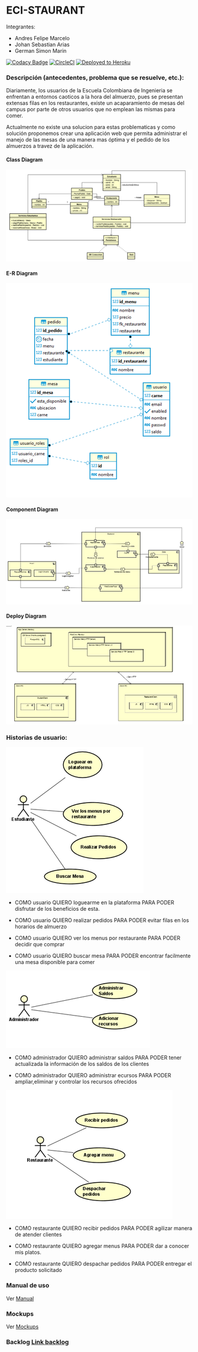 ﻿# ECI-STAURANT

Integrantes:
* Andres Felipe Marcelo
* Johan Sebastian Arias
* German Simon Marin


[![Codacy Badge](https://api.codacy.com/project/badge/Grade/e8c93879e78e42c192db1af5cf58f361)](https://app.codacy.com/gh/ECI-Staurant-App/ECI-Staurant-2?utm_source=github.com&utm_medium=referral&utm_content=ECI-Staurant-App/ECI-Staurant-2&utm_campaign=Badge_Grade_Dashboard)
[![CircleCI](https://circleci.com/gh/ECI-Staurant-App/ECI-Staurant.svg?style=svg)](https://circleci.com/gh/ECI-Staurant-App/ECI-Staurant)
[![Deployed to Heroku](https://www.herokucdn.com/deploy/button.png)](https://ecistaurant.herokuapp.com/)

### Descripción (antecedentes, problema que se resuelve, etc.):
Diariamente, los usuarios de la Escuela Colombiana de Ingenieria se enfrentan a entornos caoticos a la hora del almuerzo, pues se presentan extensas filas en los restaurantes, existe un acaparamiento de mesas del campus por parte de otros usuarios que no emplean las mismas para comer.

Actualmente no existe una solucion para estas problematicas y como solución proponemos crear una aplicación web que permita administrar el manejo de las mesas de una manera mas óptima y el pedido de los almuerzos a travez de la aplicación.


#### Class Diagram

![](img/class.png)

#### E-R Diagram

![](img/e-R.png)

#### Component Diagram

![](img/COMPFF.jpg)

#### Deploy Diagram

![](img/DESPLIEGUEF.jpg)


### Historias de usuario:

![](img/casoest.png)

* COMO usuario
QUIERO loguearme en la plataforma
PARA PODER disfrutar de los beneficios de esta. 


* COMO usuario
QUIERO realizar pedidos
PARA PODER evitar filas en los horarios de almuerzo

* COMO usuario
QUIERO ver los menus por restaurante
PARA PODER decidir que comprar
  
* COMO usuario
QUIERO buscar mesa
PARA PODER encontrar facilmente una mesa disponible para comer


   
 ![](img/adm.png)
 
  
* COMO administrador
QUIERO administrar saldos
PARA PODER tener actualizada la información de los saldos de los clientes


* COMO administrador
  QUIERO administrar ecursos
  PARA PODER ampliar,eliminar y controlar  los recursos ofrecidos
 


![](img/casorest.png)

* COMO restaurante
QUIERO recibir pedidos
PARA PODER agilizar manera de atender clientes

* COMO restaurante
QUIERO agregar menus
PARA PODER dar a conocer mis platos.

* COMO restaurante
QUIERO despachar pedidos
PARA PODER entregar el producto solicitado

### Manual de uso

Ver [Manual](Manual)

### Mockups

Ver [Mockups](mockups)


### Backlog [Link backlog](https://tree.taiga.io/project/andresmarcelo7-eci-staurant-app/backlog)
